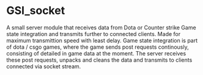  # GSI_socket

 A small server module that receives data from Dota or Counter strike Game state integration and transmits further to connected clients. 
 Made for maximum transmittion speed with least delay. Game state integration is part of dota / csgo games, where the game sends post requests
 continously, consisting of detailed in game data at the moment. The server receives these post requests, unpacks and cleans the data and transmits
 to clients connected via socket stream.

 
